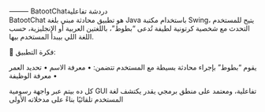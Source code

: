 ⸻
BatootChatدردشة تفاعلية  
BatootChat هو تطبيق محادثة مبني بلغة Java باستخدام مكتبة Swing، يتيح للمستخدم التحدث مع شخصية كرتونية لطيفة تُدعى “بطوط”، باللغتين العربية أو الإنجليزية، حسب اللغة اللي بيبدأ المستخدم بيها.

🎯 فكرة التطبيق:

يقوم “بطوط” بإجراء محادثة بسيطة مع المستخدم تتضمن:
	•	معرفة الاسم
	•	تحديد العمر
	•	معرفة الوظيفة

كل ده بيتم عبر واجهة رسومية GUI تفاعلية، ومعتمد على منطق برمجي يقدر يكتشف لغة المستخدم تلقائيًا بناءً على مدخلاته الأولى
